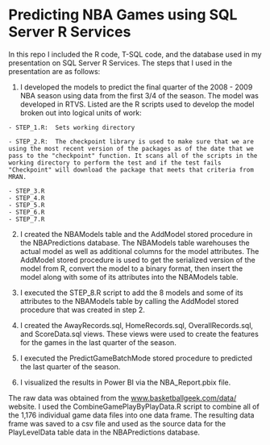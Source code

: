# Predicting NBA Games using SQL Server R Services

In this repo I included the R code, T-SQL code, and the database used in my presentation on SQL Server R Services. The steps that I used in the presentation are as follows:

   1. I developed the models to predict the final quarter of the 2008 - 2009 NBA season using data from the first 3/4 of the season. The model was developed in RTVS. Listed are the R scripts used to develop the model broken out into logical units of work: 

    - STEP_1.R:  Sets working directory
    
    - STEP_2.R:  The checkpoint library is used to make sure that we are using the most recent version of the packages as of the date that we pass to the "checkpoint" function. It scans all of the scripts in the working directory to perform the test and if the test fails "Checkpoint" will download the package that meets that criteria from MRAN.
    
    - STEP_3.R
    - STEP_4.R
    - STEP_5.R
    - STEP_6.R
    - STEP_7.R

   2. I created the NBAModels table and the AddModel stored procedure in the NBAPredictions database. The NBAModels table warehouses the actual model as well as additional columns for the model attributes. The AddModel stored procedure is used to get the serialized version of the model from R, convert the model to a binary format, then insert the model along with some of its attributes into the NBAModels table.

   3. I executed the STEP_8.R script to add the 8 models and some of its attributes to the NBAModels table by calling the AddModel stored procedure that was created in step 2.

   4. I created the AwayRecords.sql, HomeRecords.sql, OverallRecords.sql, and ScoreData.sql views. These views were used to create the features for the games in the last quarter of the season.

   5. I executed the PredictGameBatchMode stored procedure to predicted the last quarter of the season.
   
   6. I visualized the results in Power BI via the NBA_Report.pbix file.

The raw data was obtained from the www.basketballgeek.com/data/ website. I used the CombineGamePlayByPlayData.R script to combine all of the 1,176 individual game data files into one data frame. The resulting data frame was saved to a csv file and used as the source data for the PlayLevelData table data in the NBAPredictions database.
